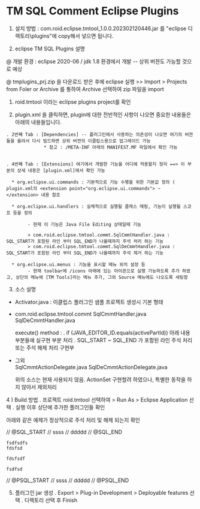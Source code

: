 # TM SQL Comment Eclipse Plugins

1) 설치 방법 : com.roid.eclipse.tmtool_1.0.0.202302120446.jar 를 "eclipse 디렉토리\plugins"에 copy해서 넣으면 됩니다.


2) eclipse TM SQL Plugins 설명

@ 개발 환경 : eclipse 2020-06 / jdk 1.8 환경에서 개발 -- 상위 버젼도 가능할 것으로 예상


@ tmplugins_prj.zip 을 다운로드 받은 후에 eclipse 실행 >> Import > Projects from Foler or Archive 를 통하여 Archive 선택하여 zip 파일을 import
  
  
  1. roid.tmtool 이라는 eclipse plugins project를 확인
  
  
  2. plugin.xml 을 클릭하면, plugin에 대한 전반적인 사항이 나오면 중요한 내용들은 아래의 내용들입니다.
    
    . 2번째 Tab : [Dependencies] -- 플러그인에서 사용하는 의존성이 나오면 여기의 버젼들을 올려서 다시 빌드하면 상위 버젼의 이클립스용으로 업그레이드 가능
                  * 참고 : /META-INF 아래의 MANIFEST.MF 파일에서 확인 가능
    
    
    . 4번째 Tab : [Extensions] 여기에서 개발한 기능을 어디에 적용할지 정리 ==> 이 부분의 상세 내용은 [plugin.xml]에서 확인 가능
    
      * org.eclipse.ui.commands : 기본적으로 기능 수행을 위한 기본값 정의 ( plugin.xml의 <extension point="org.eclipse.ui.commands"> ~ </extension> 내용 참조
      
      * org.eclipse.ui.handlers : 실체적으로 실행될 클래스 매핑, 기능이 실행될 스코프 등을 정의
      
            - 현재 이 기능은 Java File Editing 상태일때 기능
            
            > com.roid.eclipse.tmtool.commt.SqlCmmtHandler.java : SQL_START가 포함된 라인 부터 SQL_END가 나올때까지 주석 처리 하는 기능
            > com.roid.eclipse.tmtool.commt.SqlDeCmmtHandler.java : SQL_START가 포함된 라인 부터 SQL_END가 나올때까지 주석 제거 하는 기능
      
      * org.eclipse.ui.menus : 기능을 표시할 메뉴 위치 설정 등
            - 현재 toolbar에 /icons 아래에 있는 아이콘으로 실행 가능하도록 추가 하였고, 상단의 메뉴에 [TM Tools]라는 메뉴 추가, 그외 Source 메뉴에도 나오도록 세팅함
            
    
3) 소스 설명  
  - Activator.java : 이클립스 플러그인 샘플 프로젝트 생성시 기본 형태
  
  - com.roid.eclipse.tmtool.commt
      SqlCmmtHandler.java
      SqlDeCmmtHandler.java
      
      execute() method : 
          . if (JAVA_EDITOR_ID.equals(activePartId)) 아래 내용 부분들에 실구현 부분 처리
          . SQL_START ~ SQL_END 가 포함된 라인 주석 처리 또는 주석 해제 처리 구현부
      
  - 그외     
    SqlCmmtActionDelegate.java
    SqlDeCmmtActionDelegate.java
    
    위의 소스는 현재 사용되지 않음. ActionSet 구현할려 하였으나, 특별한 동작을 하지 않아서 제외처리
    

4 ) Build 방법
  . 프로젝트 roid.tmtool 선택하여 > Run As > Eclipse Application 선택 
  . 실행 이후 상단에 추가한 플러그인들 확인

  아래와 같은 예제가 정상적으로 주석 처리 및 해제 되는지 확인

//	@SQL_START
//		ssss
//		ddddd
//	@SQL_END
	
	fsdfsdfs
	fdsfsd
	
	fdsfsdf
	
	fsdfsd

//	@PSQL_START
//		ssss
//		ddddd
//	@PSQL_END
  
  
  
5)  플러그인 jar 생성 
  . Export > Plug-in Development > Deployable features 선택
  . 디렉토리 선택 후 Finish
